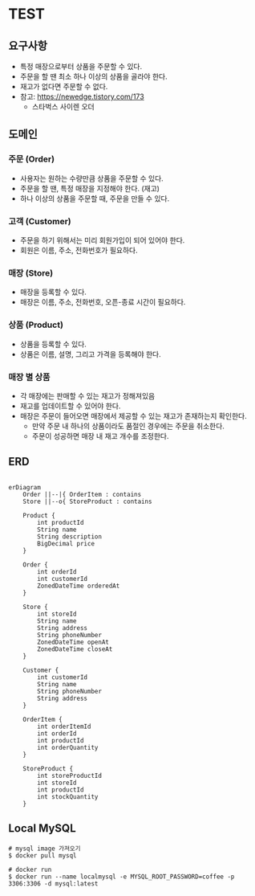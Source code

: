# TEST

## 요구사항

- 특정 매장으로부터 상품을 주문할 수 있다.
- 주문을 할 땐 최소 하나 이상의 상품을 골라야 한다.
- 재고가 없다면 주문할 수 없다.
- 참고: https://newedge.tistory.com/173
  - 스타벅스 사이렌 오더

## 도메인

### 주문 (Order)

- 사용자는 원하는 수량만큼 상품을 주문할 수 있다.
- 주문을 할 땐, 특정 매장을 지정해야 한다. (재고)
- 하나 이상의 상품을 주문할 때, 주문을 만들 수 있다.

### 고객 (Customer)

- 주문을 하기 위해서는 미리 회원가입이 되어 있어야 한다.
- 회원은 이름, 주소, 전화번호가 필요하다.

### 매장 (Store)

- 매장을 등록할 수 있다.
- 매장은 이름, 주소, 전화번호, 오픈-종료 시간이 필요하다.

### 상품 (Product)

- 상품을 등록할 수 있다.
- 상품은 이름, 설명, 그리고 가격을 등록해야 한다.

### 매장 별 상품

- 각 매장에는 판매할 수 있는 재고가 정해져있음
- 재고를 업데이트할 수 있어야 한다.
- 매장은 주문이 들어오면 매장에서 제공할 수 있는 재고가 존재하는지 확인한다.
  - 만약 주문 내 하나의 상품이라도 품절인 경우에는 주문을 취소한다.
  - 주문이 성공하면 매장 내 재고 개수를 조정한다.

## ERD

```mermaid

erDiagram
    Order ||--|{ OrderItem : contains
    Store ||--o{ StoreProduct : contains
    
    Product {
        int productId
        String name
        String description
        BigDecimal price
    }
    
    Order {
        int orderId
        int customerId
        ZonedDateTime orderedAt
    }
    
    Store {
        int storeId
        String name
        String address
        String phoneNumber
        ZonedDateTime openAt
        ZonedDateTime closeAt
    }
    
    Customer {
        int customerId
        String name
        String phoneNumber
        String address
    }
    
    OrderItem {
        int orderItemId
        int orderId
        int productId
        int orderQuantity
    }
    
    StoreProduct {
        int storeProductId
        int storeId
        int productId
        int stockQuantity
    }
```

## Local MySQL

```
# mysql image 가져오기
$ docker pull mysql

# docker run
$ docker run --name localmysql -e MYSQL_ROOT_PASSWORD=coffee -p 3306:3306 -d mysql:latest
```
